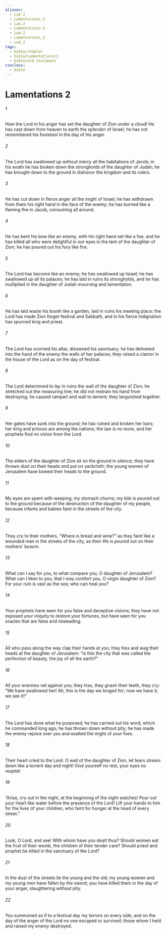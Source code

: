 ```yaml
---
aliases:
  - Lam 2
  - Lamentations.2
  - Lam.2
  - Lamentations-2
  - Lam-2
  - Lamentations_2
  - Lam_2
tags:
  - bible/chapter
  - bible/Lamentations/2
  - bible/old testament
cssclass:
  - bible
---
```


# Lamentations 2

###### 1
How the Lord in his anger has set the daughter of Zion under a cloud! He has cast down from heaven to earth the splendor of Israel; he has not remembered his footstool in the day of his anger.
###### 2
The Lord has swallowed up without mercy all the habitations of Jacob; in his wrath he has broken down the strongholds of the daughter of Judah; he has brought down to the ground in dishonor the kingdom and its rulers.
###### 3
He has cut down in fierce anger all the might of Israel; he has withdrawn from them his right hand in the face of the enemy; he has burned like a flaming fire in Jacob, consuming all around.
###### 4
He has bent his bow like an enemy, with his right hand set like a foe; and he has killed all who were delightful in our eyes in the tent of the daughter of Zion; he has poured out his fury like fire.
###### 5
The Lord has become like an enemy; he has swallowed up Israel; he has swallowed up all its palaces; he has laid in ruins its strongholds, and he has multiplied in the daughter of Judah mourning and lamentation.
###### 6
He has laid waste his booth like a garden, laid in ruins his meeting place; the Lord has made Zion forget festival and Sabbath, and in his fierce indignation has spurned king and priest.
###### 7
The Lord has scorned his altar, disowned his sanctuary; he has delivered into the hand of the enemy the walls of her palaces; they raised a clamor in the house of the Lord as on the day of festival.
###### 8
The Lord determined to lay in ruins the wall of the daughter of Zion; he stretched out the measuring line; he did not restrain his hand from destroying; he caused rampart and wall to lament; they languished together.
###### 9
Her gates have sunk into the ground; he has ruined and broken her bars; her king and princes are among the nations; the law is no more, and her prophets find no vision from the Lord.
###### 10
The elders of the daughter of Zion sit on the ground in silence; they have thrown dust on their heads and put on sackcloth; the young women of Jerusalem have bowed their heads to the ground.
###### 11
My eyes are spent with weeping; my stomach churns; my bile is poured out to the ground because of the destruction of the daughter of my people, because infants and babies faint in the streets of the city.
###### 12
They cry to their mothers, “Where is bread and wine?” as they faint like a wounded man in the streets of the city, as their life is poured out on their mothers’ bosom.
###### 13
What can I say for you, to what compare you, O daughter of Jerusalem? What can I liken to you, that I may comfort you, O virgin daughter of Zion? For your ruin is vast as the sea; who can heal you?
###### 14
Your prophets have seen for you false and deceptive visions; they have not exposed your iniquity to restore your fortunes, but have seen for you oracles that are false and misleading.
###### 15
All who pass along the way clap their hands at you; they hiss and wag their heads at the daughter of Jerusalem: “Is this the city that was called the perfection of beauty, the joy of all the earth?”
###### 16
All your enemies rail against you; they hiss, they gnash their teeth, they cry: “We have swallowed her! Ah, this is the day we longed for; now we have it; we see it!”
###### 17
The Lord has done what he purposed; he has carried out his word, which he commanded long ago; he has thrown down without pity; he has made the enemy rejoice over you and exalted the might of your foes.
###### 18
Their heart cried to the Lord. O wall of the daughter of Zion, let tears stream down like a torrent day and night! Give yourself no rest, your eyes no respite!
###### 19
“Arise, cry out in the night, at the beginning of the night watches! Pour out your heart like water before the presence of the Lord! Lift your hands to him for the lives of your children, who faint for hunger at the head of every street.”
###### 20
Look, O Lord, and see! With whom have you dealt thus? Should women eat the fruit of their womb, the children of their tender care? Should priest and prophet be killed in the sanctuary of the Lord?
###### 21
In the dust of the streets lie the young and the old; my young women and my young men have fallen by the sword; you have killed them in the day of your anger, slaughtering without pity.
###### 22
You summoned as if to a festival day my terrors on every side, and on the day of the anger of the Lord no one escaped or survived; those whom I held and raised my enemy destroyed.


